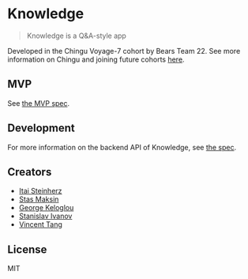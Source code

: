 # Knowledge

> Knowledge is a Q&A-style app

Developed in the Chingu Voyage-7 cohort by Bears Team 22. See more information on Chingu and joining future cohorts [here](https://chingu.io).

## MVP

See [the MVP spec](mvp.md).

## Development

For more information on the backend API of Knowledge, see [the spec](http://htmlpreview.github.io/?https://raw.githubusercontent.com/chingu-voyage7/Bears-Team-22/backend/docs/index.html).

## Creators

- [Itai Steinherz](https://github.com/itaisteinherz)
- [Stas Maksin](https://github.com/mastas3)
- [George Keloglou](https://github.com/geokeloglou)
- [Stanislav Ivanov](https://github.com/stan-ivanov)
- [Vincent Tang](https://github.com/vincentntang)

## License

MIT
